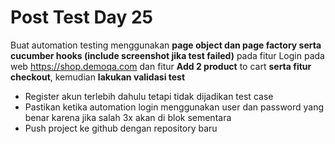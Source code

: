 # Post Test Day 25
Buat automation testing menggunakan **page object dan page factory serta cucumber hooks (include screenshot jika test failed)** pada fitur Login pada web https://shop.demoqa.com dan fitur **Add 2 product** to cart **serta fitur checkout**, kemudian **lakukan validasi test**

* Register akun terlebih dahulu tetapi tidak dijadikan test case
* Pastikan ketika automation login menggunakan user dan password yang benar karena jika salah 3x akan di blok sementara 
* Push project ke github dengan repository baru